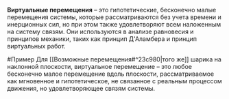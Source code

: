 **Виртуальные перемещения** – это гипотетические, бесконечно малые перемещения системы, которые рассматриваются без учета времени и инерционных сил, но при этом также удовлетворяют всем наложенным на систему связям. Они используются в анализе равновесия и принципов механики, таких как принцип Д'Аламбера и принцип виртуальных работ.

#Пример 
Для [[Возможные перемещения#^23c980|того же]] шарика на наклонной плоскости, виртуальное перемещение – это любое бесконечно малое перемещение вдоль плоскости, рассматриваемое как мгновенное и гипотетическое, не связанное с реальным процессом движения, но удовлетворяющее связям системы.